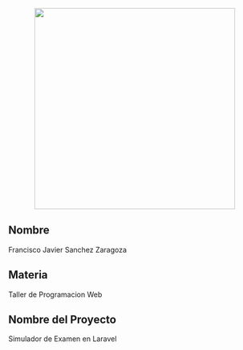 <p align="center"><a href="https://laravel.com" target="_blank"><img src="https://raw.githubusercontent.com/laravel/art/master/logo-lockup/5%20SVG/2%20CMYK/1%20Full%20Color/laravel-logolockup-cmyk-red.svg" width="400"></a></p>

## Nombre

Francisco Javier Sanchez Zaragoza

## Materia

Taller de Programacion Web

## Nombre del Proyecto

Simulador de Examen en Laravel


